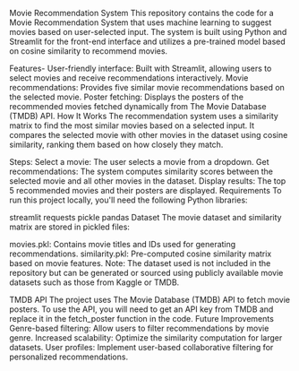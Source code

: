 Movie Recommendation System
This repository contains the code for a Movie Recommendation System that uses machine learning to suggest movies based on user-selected input. The system is built using Python and Streamlit for the front-end interface and utilizes a pre-trained model based on cosine similarity to recommend movies.

Features-
User-friendly interface: Built with Streamlit, allowing users to select movies and receive recommendations interactively.
Movie recommendations: Provides five similar movie recommendations based on the selected movie.
Poster fetching: Displays the posters of the recommended movies fetched dynamically from The Movie Database (TMDB) API.
How It Works
The recommendation system uses a similarity matrix to find the most similar movies based on a selected input. It compares the selected movie with other movies in the dataset using cosine similarity, ranking them based on how closely they match.

Steps:
Select a movie: The user selects a movie from a dropdown.
Get recommendations: The system computes similarity scores between the selected movie and all other movies in the dataset.
Display results: The top 5 recommended movies and their posters are displayed.
Requirements
To run this project locally, you'll need the following Python libraries:

streamlit
requests
pickle
pandas
Dataset
The movie dataset and similarity matrix are stored in pickled files:

movies.pkl: Contains movie titles and IDs used for generating recommendations.
similarity.pkl: Pre-computed cosine similarity matrix based on movie features.
Note:
The dataset used is not included in the repository but can be generated or sourced using publicly available movie datasets such as those from Kaggle or TMDB.

TMDB API
The project uses The Movie Database (TMDB) API to fetch movie posters. To use the API, you will need to get an API key from TMDB and replace it in the fetch_poster function in the code.
Future Improvements
Genre-based filtering: Allow users to filter recommendations by movie genre.
Increased scalability: Optimize the similarity computation for larger datasets.
User profiles: Implement user-based collaborative filtering for personalized recommendations.
